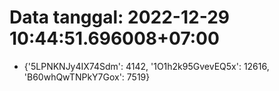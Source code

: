 # Data tanggal: 2022-12-29 10:44:51.696008+07:00

* {'5LPNKNJy4IX74Sdm': 4142, '1O1h2k95GvevEQ5x': 12616, 'B60whQwTNPkY7Gox': 7519}
